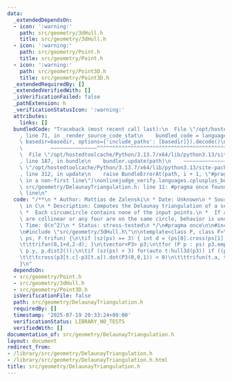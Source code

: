 ```yaml
---
data:
  _extendedDependsOn:
  - icon: ':warning:'
    path: src/geometry/3dHull.h
    title: src/geometry/3dHull.h
  - icon: ':warning:'
    path: src/geometry/Point.h
    title: src/geometry/Point.h
  - icon: ':warning:'
    path: src/geometry/Point3D.h
    title: src/geometry/Point3D.h
  _extendedRequiredBy: []
  _extendedVerifiedWith: []
  _isVerificationFailed: false
  _pathExtension: h
  _verificationStatusIcon: ':warning:'
  attributes:
    links: []
  bundledCode: "Traceback (most recent call last):\n  File \"/opt/hostedtoolcache/Python/3.13.7/x64/lib/python3.13/site-packages/onlinejudge_verify/documentation/build.py\"\
    , line 71, in _render_source_code_stat\n    bundled_code = language.bundle(stat.path,\
    \ basedir=basedir, options={'include_paths': [basedir]}).decode()\n          \
    \         ~~~~~~~~~~~~~~~^^^^^^^^^^^^^^^^^^^^^^^^^^^^^^^^^^^^^^^^^^^^^^^^^^^^^^^^^^^^^^^^^^\n\
    \  File \"/opt/hostedtoolcache/Python/3.13.7/x64/lib/python3.13/site-packages/onlinejudge_verify/languages/cplusplus.py\"\
    , line 187, in bundle\n    bundler.update(path)\n    ~~~~~~~~~~~~~~^^^^^^\n  File\
    \ \"/opt/hostedtoolcache/Python/3.13.7/x64/lib/python3.13/site-packages/onlinejudge_verify/languages/cplusplus_bundle.py\"\
    , line 312, in update\n    raise BundleErrorAt(path, i + 1, \"#pragma once found\
    \ in a non-first line\")\nonlinejudge_verify.languages.cplusplus_bundle.BundleErrorAt:\
    \ src/geometry/DelaunayTriangulation.h: line 11: #pragma once found in a non-first\
    \ line\n"
  code: "/**\n * Author: Mattias de Zalenski\n * Date: Unknown\n * Source: Geometry\
    \ in C\n * Description: Computes the Delaunay triangulation of a set of points.\n\
    \ *  Each circumcircle contains none of the input points.\n *  If any three points\
    \ are collinear or any four are on the same circle, behavior is undefined.\n *\
    \ Time: O(n^2)\n * Status: stress-tested\n */\n#pragma once\n\n#include \"src/geometry/Point.h\"\
    \n#include \"src/geometry/3dHull.h\"\n\ntemplate<class P, class F>\nvoid delaunay(vector<P>&\
    \ ps, F trifun) {\n\tif (sz(ps) == 3) { int d = (ps[0].cross(ps[1], ps[2]) < 0);\n\
    \t\ttrifun(0,1+d,2-d); }\n\tvector<P3> p3;\n\tfor (P p : ps) p3.emplace_back(p.x,\
    \ p.y, p.dist2());\n\tif (sz(ps) > 3) for(auto t:hull3d(p3)) if ((p3[t.b]-p3[t.a]).\n\
    \t\t\tcross(p3[t.c]-p3[t.a]).dot(P3(0,0,1)) < 0)\n\t\ttrifun(t.a, t.c, t.b);\n\
    }\n"
  dependsOn:
  - src/geometry/Point.h
  - src/geometry/3dHull.h
  - src/geometry/Point3D.h
  isVerificationFile: false
  path: src/geometry/DelaunayTriangulation.h
  requiredBy: []
  timestamp: '2025-07-19 20:33:24+09:00'
  verificationStatus: LIBRARY_NO_TESTS
  verifiedWith: []
documentation_of: src/geometry/DelaunayTriangulation.h
layout: document
redirect_from:
- /library/src/geometry/DelaunayTriangulation.h
- /library/src/geometry/DelaunayTriangulation.h.html
title: src/geometry/DelaunayTriangulation.h
---
```

